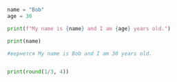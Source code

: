 
```python

name = "Bob" 
age = 30 

print(f"My name is {name} and I am {age} years old.")

print(name)

#вернется My name is Bob and I am 30 years old.

```


```python

print(round(1/3, 4))

```

